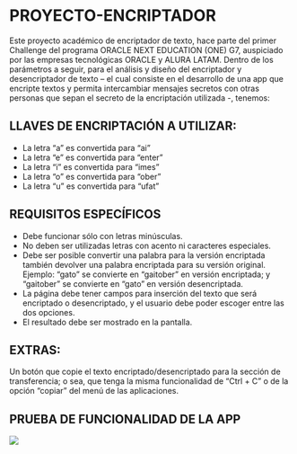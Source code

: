 # PROYECTO-ENCRIPTADOR 
<P>Este proyecto académico de encriptador de texto, hace parte del primer Challenge del programa ORACLE NEXT EDUCATION (ONE) G7, auspiciado por las empresas tecnológicas ORACLE y ALURA LATAM.  Dentro de los parámetros a seguir, para el análisis y diseño del encriptador y desencriptador de texto – el cual consiste en el desarrollo de una app que encripte textos y permita intercambiar mensajes secretos con otras personas que sepan el secreto de la encriptación utilizada -, tenemos:</P>
<H2>LLAVES DE ENCRIPTACIÓN A UTILIZAR:</H2>
<UL>
  <LI>La letra “a” es convertida para “ai”</LI>
  <LI>La letra “e” es convertida para “enter”</LI>
  <LI>La letra “i” es convertida para “imes”</LI>
  <LI>La letra “o” es convertida para “ober”</LI>
  <LI>La letra “u” es convertida para “ufat”</LI>
</UL>
<h2>REQUISITOS ESPECÍFICOS</h2>
<ul>
  <li>Debe funcionar sólo con letras minúsculas.</li>
  <li>No deben ser utilizadas letras con acento ni caracteres especiales.</li>
  <li>Debe ser posible convertir una palabra para la versión encriptada también devolver una palabra encriptada para su versión original.      Ejemplo: “gato” se convierte en “gaitober” en versión encriptada; y “gaitober” se convierte en “gato” en versión desencriptada.</li>
  <li>La página debe tener campos para inserción del texto que será encriptado o desencriptado, y el usuario debe poder escoger entre las dos opciones.</li>
  <li>El resultado debe ser mostrado en la pantalla.</li>
</ul>
<h2>EXTRAS:</h2>
<p>Un botón que copie el texto encriptado/desencriptado para la sección de transferencia; o sea, que tenga la misma funcionalidad de “Ctrl + C” o de la opción “copiar” del menú de las aplicaciones.</p>
<h2>PRUEBA DE FUNCIONALIDAD DE LA APP</h2>
<img src="Imágenes/capturas de pantalla/Mensaje_secreto-Tarjeta_Trello_,jpg"/>
